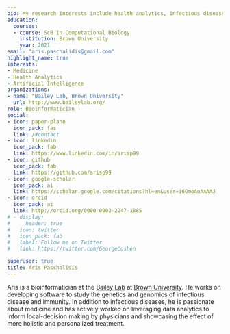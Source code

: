```yaml
---
bio: My research interests include health analytics, infectious diseases, and artificial intelligence.
education:
  courses:
  - course: ScB in Computational Biology
    institution: Brown University
    year: 2021
email: "aris.paschalidis@gmail.com"
highlight_name: true
interests:
- Medicine
- Health Analytics
- Artificial Intelligence
organizations:
- name: "Bailey Lab, Brown University"
  url: http://www.baileylab.org/
role: Bioinformatician
social:
- icon: paper-plane
  icon_pack: fas
  link: /#contact
- icon: linkedin
  icon_pack: fab
  link: https://www.linkedin.com/in/arisp99
- icon: github
  icon_pack: fab
  link: https://github.com/arisp99
- icon: google-scholar
  icon_pack: ai
  link: https://scholar.google.com/citations?hl=en&user=i6OmoAoAAAAJ
- icon: orcid
  icon_pack: ai
  link: http://orcid.org/0000-0003-2247-1885
# - display:
#     header: true
#   icon: twitter
#   icon_pack: fab
#   label: Follow me on Twitter
#   link: https://twitter.com/GeorgeCushen

superuser: true
title: Aris Paschalidis
---
```


Aris is a bioinformatician at the [Bailey Lab](http://www.baileylab.org/) at
[Brown University](https://www.brown.edu/). He works on developing software to
study the genetics and genomics of infectious disease and immunity. In addition
to infectious diseases, he is passionate about medicine and has actively worked
on leveraging data analytics to inform local-decision making by physicians and
showcasing the effect of more holistic and personalized treatment.

<!---
{{< icon name="download" pack="fas" >}} Download my {{< staticref "uploads/resume.pdf" "newtab" >}}resumé{{< /staticref >}}.
--->
